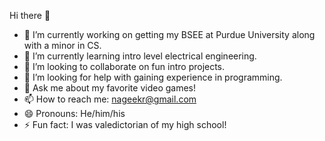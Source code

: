 Hi there 👋

- 🔭 I’m currently working on getting my BSEE at Purdue University along with a minor in CS.
- 🌱 I’m currently learning intro level electrical engineering.
- 👯 I’m looking to collaborate on fun intro projects.
- 🤔 I’m looking for help with gaining experience in programming.
- 💬 Ask me about my favorite video games!
- 📫 How to reach me: nageekr@gmail.com
- 😄 Pronouns: He/him/his
- ⚡ Fun fact: I was valedictorian of my high school!
